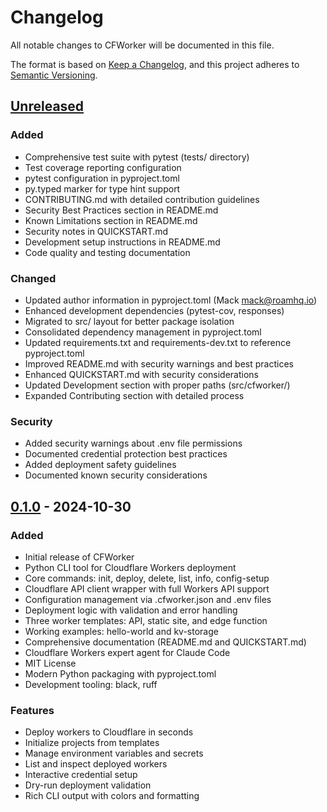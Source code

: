 # Changelog

All notable changes to CFWorker will be documented in this file.

The format is based on [Keep a Changelog](https://keepachangelog.com/en/1.0.0/),
and this project adheres to [Semantic Versioning](https://semver.org/spec/v2.0.0.html).

## [Unreleased]

### Added
- Comprehensive test suite with pytest (tests/ directory)
- Test coverage reporting configuration
- pytest configuration in pyproject.toml
- py.typed marker for type hint support
- CONTRIBUTING.md with detailed contribution guidelines
- Security Best Practices section in README.md
- Known Limitations section in README.md
- Security notes in QUICKSTART.md
- Development setup instructions in README.md
- Code quality and testing documentation

### Changed
- Updated author information in pyproject.toml (Mack <mack@roamhq.io>)
- Enhanced development dependencies (pytest-cov, responses)
- Migrated to src/ layout for better package isolation
- Consolidated dependency management in pyproject.toml
- Updated requirements.txt and requirements-dev.txt to reference pyproject.toml
- Improved README.md with security warnings and best practices
- Enhanced QUICKSTART.md with security considerations
- Updated Development section with proper paths (src/cfworker/)
- Expanded Contributing section with detailed process

### Security
- Added security warnings about .env file permissions
- Documented credential protection best practices
- Added deployment safety guidelines
- Documented known security considerations

## [0.1.0] - 2024-10-30

### Added
- Initial release of CFWorker
- Python CLI tool for Cloudflare Workers deployment
- Core commands: init, deploy, delete, list, info, config-setup
- Cloudflare API client wrapper with full Workers API support
- Configuration management via .cfworker.json and .env files
- Deployment logic with validation and error handling
- Three worker templates: API, static site, and edge function
- Working examples: hello-world and kv-storage
- Comprehensive documentation (README.md and QUICKSTART.md)
- Cloudflare Workers expert agent for Claude Code
- MIT License
- Modern Python packaging with pyproject.toml
- Development tooling: black, ruff

### Features
- Deploy workers to Cloudflare in seconds
- Initialize projects from templates
- Manage environment variables and secrets
- List and inspect deployed workers
- Interactive credential setup
- Dry-run deployment validation
- Rich CLI output with colors and formatting

[Unreleased]: https://github.com/yourusername/CFWorker/compare/v0.1.0...HEAD
[0.1.0]: https://github.com/yourusername/CFWorker/releases/tag/v0.1.0
